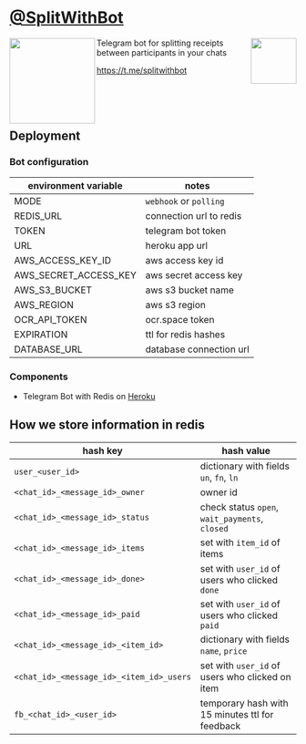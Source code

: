 [@SplitWithBot](https://t.me/splitwithbot)
==========================================

<img height="150" align="left" src="https://s3.eu-central-1.amazonaws.com/splitwithbot/bot_pic.png">
<img height="80" align="right" src="http://is5.mzstatic.com/image/thumb/Purple122/v4/e5/f7/6f/e5f76f46-c4e3-f43a-f7b6-a78877f63a9b/source/175x175bb.png">
Telegram bot for splitting receipts between participants in your chats

https://t.me/splitwithbot

<br><br><br>

## Deployment
 
### Bot configuration 
 
| environment variable  | notes                   |
|-----------------------|-------------------------|
| MODE                  | `webhook` or `polling`  |
| REDIS_URL             | connection url to redis |
| TOKEN                 | telegram bot token      |
| URL                   | heroku app url          |
| AWS_ACCESS_KEY_ID     | aws access key id       |
| AWS_SECRET_ACCESS_KEY | aws secret access key   |
| AWS_S3_BUCKET         | aws s3 bucket name      |
| AWS_REGION            | aws s3 region           |
| OCR_API_TOKEN         | ocr.space token         |
| EXPIRATION            | ttl for redis hashes    |
| DATABASE_URL          | database connection url |

### Components

* Telegram Bot with Redis on [Heroku](https://heroku.com)

## How we store information in redis
| hash key                                 | hash value                                      |
|------------------------------------------|-------------------------------------------------|
| `user_<user_id>`                         | dictionary with fields `un`, `fn`, `ln`         |
| `<chat_id>_<message_id>_owner`           | owner id                                        |
| `<chat_id>_<message_id>_status`          | check status `open`, `wait_payments`, `closed`  |
| `<chat_id>_<message_id>_items`           | set with `item_id` of items                     |
| `<chat_id>_<message_id>_done>`           | set with `user_id` of users who clicked `done`  |
| `<chat_id>_<message_id>_paid`            | set with `user_id` of users who clicked `paid`  |
| `<chat_id>_<message_id>_<item_id>`       | dictionary with fields `name`, `price`          |
| `<chat_id>_<message_id>_<item_id>_users` | set with `user_id` of users who clicked on item |
| `fb_<chat_id>_<user_id>`    | temporary hash with 15 minutes ttl for feedback |
